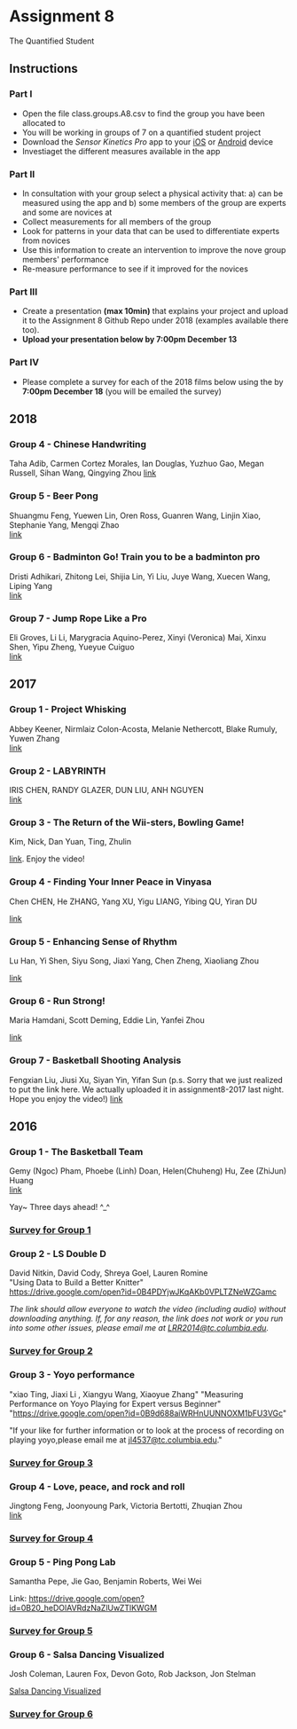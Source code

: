 # Assignment 8
The Quantified Student

## Instructions

### Part I
* Open the file class.groups.A8.csv to find the group you have been allocated to
* You will be working in groups of 7 on a quantified student project
* Download the *Sensor Kinetics Pro* app to your [iOS](https://itunes.apple.com/us/app/sensor-kinetics-pro/id623633248?mt=8) or [Android](https://play.google.com/store/apps/details?id=com.innoventions.sensorkineticspro&hl=en) device
* Investiaget the different measures available in the app

### Part II
* In consultation with your group select a physical activity that: a) can be measured using the app and b) some members of the group are experts and some are novices at
* Collect measurements for all members of the group
* Look for patterns in your data that can be used to differentiate experts from novices
* Use this information to create an intervention to improve the nove group members' performance
* Re-measure performance to see if it improved for the novices

### Part III
* Create a presentation **(max 10min)** that explains your project and upload it to the Assignment 8 Github Repo under 2018 (examples available there too).
* **Upload your presentation below by 7:00pm December 13**


### Part IV

* Please complete a survey for each of the 2018 films below using the by **7:00pm December 18** (you will be emailed the survey)

## 2018  

### Group 4 - Chinese Handwriting  
Taha Adib, Carmen Cortez Morales, Ian Douglas, Yuzhuo Gao, Megan Russell, Sihan Wang, Qingying Zhou
[link](https://drive.google.com/open?id=1ky0n832iuymt0kZAIDd-SLfzX50OcnyR)

### Group 5 - Beer Pong
Shuangmu Feng, Yuewen Lin, Oren Ross, Guanren Wang, Linjin Xiao, Stephanie Yang, Mengqi Zhao  
[link](https://youtu.be/NB02gKPW3m0)

### Group 6 - Badminton Go! Train you to be a badminton pro
Dristi Adhikari, Zhitong Lei, Shijia Lin, Yi Liu, Juye Wang, Xuecen Wang, Liping Yang  
[link](https://vialogues.com/vialogues/play/47912)

### Group 7 - Jump Rope Like a Pro
Eli Groves, Li Li, Marygracia Aquino-Perez, Xinyi (Veronica) Mai, Xinxu Shen, Yipu Zheng, Yueyue Cuiguo  
[link](https://drive.google.com/a/tc.columbia.edu/file/d/1Mi-2d7L-ZkZEO-Libng5gdafshnYmJv6/view?usp=sharing)

## 2017  

### Group 1 - Project Whisking  
Abbey Keener, Nirmlaiz Colon-Acosta, Melanie Nethercott, Blake Rumuly, Yuwen Zhang  
[link](https://drive.google.com/file/d/1BCJjqDgHzwX8acL-3SD36yvvnkxSQyOR/view)

### Group 2 - LABYRINTH  
IRIS CHEN, RANDY GLAZER, DUN LIU, ANH NGUYEN  
[link](https://youtu.be/-LVftmclCIo)

### Group 3 - The Return of the Wii-sters, Bowling Game!
Kim, Nick, Dan Yuan, Ting, Zhulin

[link](https://www.youtube.com/watch?v=1-ntgDLFnek&feature=youtu.be). Enjoy the video!

### Group 4 - Finding Your Inner Peace in Vinyasa
Chen CHEN, He ZHANG, Yang XU, Yigu LIANG, Yibing QU, Yiran DU

[link](https://youtu.be/N3zBloGLJw4)

### Group 5 - Enhancing Sense of Rhythm
Lu Han, Yi Shen, Siyu Song, Jiaxi Yang, Chen Zheng, Xiaoliang Zhou

[link](https://drive.google.com/a/tc.columbia.edu/file/d/1mbsvDrk7DPA-PhozMEXPxKF5NWWrB820/view?usp=sharing)

### Group 6 - Run Strong!
Maria Hamdani, Scott Deming, Eddie Lin, Yanfei Zhou

[link](https://drive.google.com/open?id=1XxtGKTufZvxNd74J8_h0bcHqNJBcoUH8)

### Group 7 - Basketball Shooting Analysis
Fengxian Liu, Jiusi Xu, Siyan Yin, Yifan Sun
(p.s. Sorry that we just realized to put the link here. We actually uploaded it in assignment8-2017 last night. Hope you enjoy the video!)
[link](https://www.youtube.com/watch?v=Mmvq7aMtLAk&feature=youtu.be)

## 2016  

### Group 1 - The Basketball Team  
Gemy (Ngoc) Pham, Phoebe (Linh) Doan, Helen(Chuheng) Hu, Zee (ZhiJun) Huang  
[link](https://youtu.be/OZaK33MIOYk)

Yay~ Three days ahead! ^_^

### [Survey for Group 1](https://tccolumbia.qualtrics.com/SE/?SID=SV_9AyZEpbpxumVjQ9)

### Group 2 - LS Double D
David Nitkin, David Cody, Shreya Goel, Lauren Romine  
"Using Data to Build a Better Knitter"  
https://drive.google.com/open?id=0B4PDYjwJKqAKb0VPLTZNeWZGamc  

*The link should allow everyone to watch the video (including audio) without downloading anything.
If, for any reason, the link does not work or you run into some other issues, please email me at
LRR2014@tc.columbia.edu.*

### [Survey for Group 2](https://tccolumbia.qualtrics.com/SE/?SID=SV_cMcWNz2EW1gFPYp)

### Group 3 - Yoyo performance
"xiao Ting, Jiaxi Li , Xiangyu Wang, Xiaoyue Zhang"
"Measuring Performance on Yoyo Playing for Expert versus Beginner"
"https://drive.google.com/open?id=0B9d688aiWRHnUUNNOXM1bFU3VGc"
  
"If your like for further information or to look at the process of recording on playing yoyo,please email me at jl4537@tc.columbia.edu." 

### [Survey for Group 3](https://tccolumbia.qualtrics.com/SE/?SID=SV_cvTMGa3JJjmJurH)

### Group 4 - Love, peace, and rock and roll

Jingtong Feng, Joonyoung Park, Victoria Bertotti, Zhuqian Zhou  
[link](https://drive.google.com/open?id=0B4B036Fmhu-GN3pTLVJkaWxOb0U)

### [Survey for Group 4](https://tccolumbia.qualtrics.com/SE/?SID=SV_bBACp5QhCL3hnP7)

### Group 5 - Ping Pong Lab
Samantha Pepe, Jie Gao, Benjamin Roberts, Wei Wei

Link: https://drive.google.com/open?id=0B20_heDOlAVRdzNaZlUwZTlKWGM

### [Survey for Group 5](https://tccolumbia.qualtrics.com/SE/?SID=SV_415TNFVH9MPTHvv)

### Group 6 - Salsa Dancing Visualized
Josh Coleman, Lauren Fox, Devon Goto, Rob Jackson, Jon Stelman

[Salsa Dancing Visualized](https://drive.google.com/open?id=0B6yI8UTxTiqabF85QjlGRVUwTzg)

### [Survey for Group 6](https://tccolumbia.qualtrics.com/SE/?SID=SV_2fYr1MpDW76ykAd)


